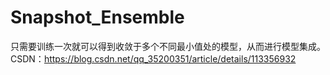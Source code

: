 # Snapshot_Ensemble
只需要训练一次就可以得到收敛于多个不同最小值处的模型，从而进行模型集成。
CSDN：https://blog.csdn.net/qq_35200351/article/details/113356932
